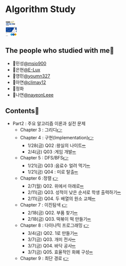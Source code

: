 # Algorithm Study

<img src="./images/bookcover.png" style="zoom:5%;" />

## The people who studied with me🤝<a id="people"></a>
* 🤝민성[@msio900](https://github.com/msio900)
* 🤝은현[@E-Lux](https://github.com/msio900)
* 🤝영민[@youmn327](https://github.com/youmn327)
* 🤝아연[@climay12](https://github.com/limay12)
* 🤝정화
* 🤝나연[@nayeonLeee](https://github.com/nayeonLeee)

## Contents📑<a id="people"></a>

* Part2 : 주요 알고리즘 이론과 실전 문제
  * Chapter 3 : 그리디[👉](./3_greedy.md)
  * Chapter 4 : 구현(Implementation)[👉](./4_impl.md)
    * 1/28(금) Q02 :왕실의 나이트[✏](4_impl_problem_1.md)
    * 2/4(금) Q03 :게임 개발[✏](4_impl_problem_2.md)
  * Chapter 5 : DFS/BFS[👉](./5_DFS_BFS.md)
    * 1/21(금) Q03 :음료수 얼려 먹기[✏](5_DFS_BFS_problem_1.md)
    * 1/21(금) Q04 : 미로 탈출[✏](5_DFS_BFS_problem_2.md)
  * Chapter 6 :정렬 [👉](./6_sorting.md)
    * 2/7(월) Q02. 위에서 아래로[✏](6_sorting_problem_1.md)
    * 2/11(금) Q03. 성적이 낮은 순서로 학생 출력하기[✏](6_sorting_problem_2.md)
    * 2/11(금) Q04. 두 배열의 원소 교체[✏](6_sorting_problem_3.md)
  * Chapter 7 : 이진탐색 [👉](./7_binary_search.md)
    * 2/18(금) Q02. 부품 찾기[✏](7_binary_search_problem_1.md)
    * 2/18(금) Q03. 떡볶이 떡 만들기[✏](7_binary_search_problem_2.md)
  * Chapter 8 : 다이나믹 프로그래밍 [👉](./8_dynamic_programming.md)
    * 3/4(금) Q02. 1로 만들기[✏](8_dynamic_programming_problem_1.md)
    * 3/7(금) Q03. 개미 전사[✏](8_dynamic_programming_problem_2.md)
    * 3/7(금) Q04. 바닥 공사[✏](8_dynamic_programming_problem_3.md)
    * 3/7(금) Q05. 효율적인 화폐 구성[✏](8_dynamic_programming_problem_4.md)
  * Chapter 9 : 최단 경로 [👉](./9_shortest_path.md)